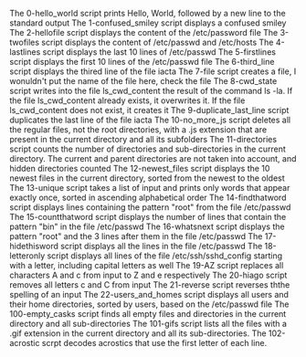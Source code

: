 The 0-hello_world script prints Hello, World, followed by a new line to the standard output
The 1-confused_smiley script displays a confused smiley
The 2-hellofile script displays the content of the /etc/password file
The 3-twofiles script displays the content of /etc/passwd and /etc/hosts
The 4-lastlines script displays the last 10 lines of /etc/passwd
The 5-firstlines script displays the first 10 lines of the /etc/passwd file
The 6-third_line script displays the thired line of the file iacta
The 7-file script creates a file, I wonuldn't put the name of the file here, check the file
The 8-cwd_state script writes into the file ls_cwd_content the result of the command ls -la. If the file ls_cwd_content already exists, it overwrites it. If the file ls_cwd_content does not exist, it creates it
The 9-duplicate_last_line script duplicates the last line of the file iacta
The 10-no_more_js script deletes all the regular files, not the root directories, with a .js extension that are present in the current directory and all its subfolders
The 11-directories script counts the number of directories and sub-directories in the current directory. The current and parent directories are not taken into account, and hidden directories counted
The 12-newest_files script displays the 10 newest files in the current directory, sorted from the newest to the oldest
The 13-unique script takes a list of input and prints only words that appear exactly once, sorted in ascending alphabetical order
The 14-findthatword script displays lines containing the pattern "root" from the file /etc/passwd
The 15-countthatword script displays the number of lines that contain the pattern "bin" in the file /etc/passwd
The 16-whatsnext script displays the pattern "root" and the 3 lines after them in the file /etc/passwd
The 17-hidethisword script displays all the lines in the file /etc/passwd
The 18-letteronly script displays all lines of the file /etc/ssh/sshd_config starting with a letter, including capital letters as well
The 19-AZ script replaces all characters A and c from input to Z and e respectively
The 20-hiago script removes all letters c and C from input
The 21-reverse script reverses ththe spelling of an input
The 22-users_and_homes script displays all users and their home directories, sorted by users, based on the /etc/passwd file
The 100-empty_casks script finds all empty files and directories in the current directory and all sub-directories
The 101-gifs script lists all the files with a .gif extension in the current directory and all its sub-directories.
The 102-acrostic scrpt decodes acrostics that use the first letter of each line.
